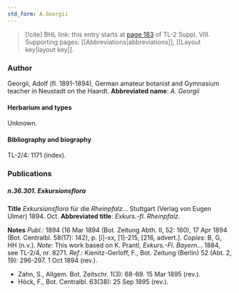 ```yaml
---
std_form: A.Georgii
---
```


> [!cite] BHL link: this entry starts at [page 183](https://www.biodiversitylibrary.org/page/33258661) of TL-2 Suppl. VIII.
> Supporting pages: [[Abbreviations|abbreviations]], [[Layout key|layout key]].

### Author

Georgii, Adolf (fl. 1891-1894), German amateur botanist and Gymnasium teacher in Neustadt on the Haardt. 
**Abbreviated name**: *A. Georgii*

#### Herbarium and types

Unknown.

#### Bibliography and biography

TL-2/4: 1171 (index).

### Publications

##### n.36.301. Exkursionsflora

**Title**
*Exkursionsflora* für die *Rheinpfalz*... Stuttgart (Verlag von Eugen Ulmer) 1894. Oct.
**Abbreviated title**: *Exkurs.-fl. Rheinpfalz*.

**Notes**
*Publ*.: 1894 (16 Mar 1894 (Bot. Zeitung Abth. II, 52: 160), 17 Apr 1894 (Bot. Centralbl. 58(17): 142), p. \[i\]-xx, \[1\]-215, \[216, advert.\]. *Copies*: B, G, HH (n.v.).
*Note*: This work based on K. Prantl, *Exkurs.-Fl. Bayern*... 1884, see TL-2/4, nr. 8271.
*Ref*.: Kienitz-Gerloff, F., Bot. Zeitung (Berlin) 52 (Abt. 2, 19): 296-297. 1 Oct 1894 (rev.).
- Zahn, S., Allgem. Bot. Zeitschr. 1(3): 68-69. 15 Mar 1895 (rev.).
- Höck, F., Bot. Centralbl. 63(38): 25 Sep 1895 (rev.).

